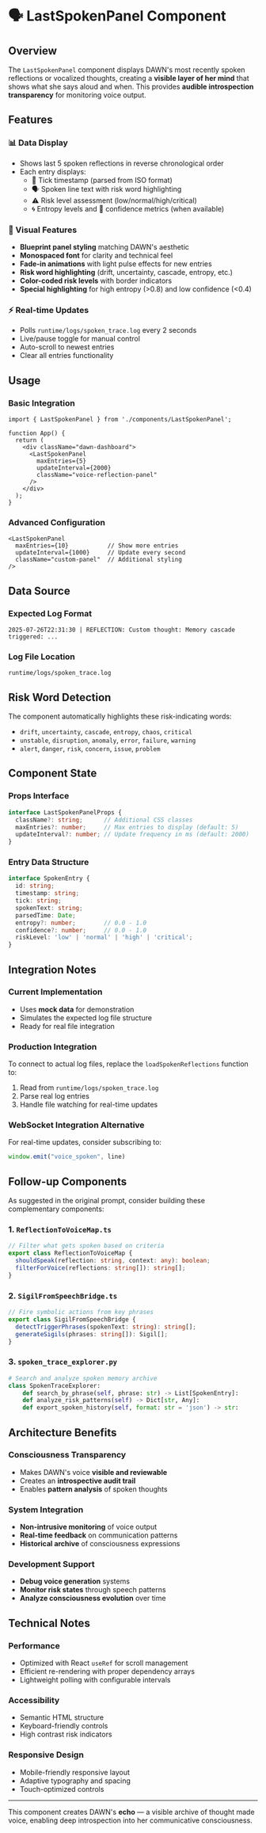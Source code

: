 # 🗣️ LastSpokenPanel Component

## Overview

The `LastSpokenPanel` component displays DAWN's most recently spoken reflections or vocalized thoughts, creating a **visible layer of her mind** that shows what she says aloud and when. This provides **audible introspection transparency** for monitoring voice output.

## Features

### 📊 Data Display
- Shows last 5 spoken reflections in reverse chronological order
- Each entry displays:
  - 🧠 Tick timestamp (parsed from ISO format)
  - 🗣️ Spoken line text with risk word highlighting
  - ⚠️ Risk level assessment (low/normal/high/critical)
  - 🌀 Entropy levels and 🎯 confidence metrics (when available)

### 🎨 Visual Features
- **Blueprint panel styling** matching DAWN's aesthetic
- **Monospaced font** for clarity and technical feel
- **Fade-in animations** with light pulse effects for new entries
- **Risk word highlighting** (drift, uncertainty, cascade, entropy, etc.)
- **Color-coded risk levels** with border indicators
- **Special highlighting** for high entropy (>0.8) and low confidence (<0.4)

### ⚡ Real-time Updates
- Polls `runtime/logs/spoken_trace.log` every 2 seconds
- Live/pause toggle for manual control
- Auto-scroll to newest entries
- Clear all entries functionality

## Usage

### Basic Integration

```tsx
import { LastSpokenPanel } from './components/LastSpokenPanel';

function App() {
  return (
    <div className="dawn-dashboard">
      <LastSpokenPanel 
        maxEntries={5}
        updateInterval={2000}
        className="voice-reflection-panel"
      />
    </div>
  );
}
```

### Advanced Configuration

```tsx
<LastSpokenPanel 
  maxEntries={10}           // Show more entries
  updateInterval={1000}     // Update every second
  className="custom-panel"  // Additional styling
/>
```

## Data Source

### Expected Log Format
```
2025-07-26T22:31:30 | REFLECTION: Custom thought: Memory cascade triggered: ...
```

### Log File Location
```
runtime/logs/spoken_trace.log
```

## Risk Word Detection

The component automatically highlights these risk-indicating words:
- `drift`, `uncertainty`, `cascade`, `entropy`, `chaos`, `critical`
- `unstable`, `disruption`, `anomaly`, `error`, `failure`, `warning`
- `alert`, `danger`, `risk`, `concern`, `issue`, `problem`

## Component State

### Props Interface
```typescript
interface LastSpokenPanelProps {
  className?: string;      // Additional CSS classes
  maxEntries?: number;     // Max entries to display (default: 5)
  updateInterval?: number; // Update frequency in ms (default: 2000)
}
```

### Entry Data Structure
```typescript
interface SpokenEntry {
  id: string;
  timestamp: string;
  tick: string;
  spokenText: string;
  parsedTime: Date;
  entropy?: number;        // 0.0 - 1.0
  confidence?: number;     // 0.0 - 1.0
  riskLevel: 'low' | 'normal' | 'high' | 'critical';
}
```

## Integration Notes

### Current Implementation
- Uses **mock data** for demonstration
- Simulates the expected log file structure
- Ready for real file integration

### Production Integration
To connect to actual log files, replace the `loadSpokenReflections` function to:
1. Read from `runtime/logs/spoken_trace.log`
2. Parse real log entries
3. Handle file watching for real-time updates

### WebSocket Integration Alternative
For real-time updates, consider subscribing to:
```javascript
window.emit("voice_spoken", line)
```

## Follow-up Components

As suggested in the original prompt, consider building these complementary components:

### 1. `ReflectionToVoiceMap.ts`
```typescript
// Filter what gets spoken based on criteria
export class ReflectionToVoiceMap {
  shouldSpeak(reflection: string, context: any): boolean;
  filterForVoice(reflections: string[]): string[];
}
```

### 2. `SigilFromSpeechBridge.ts`
```typescript
// Fire symbolic actions from key phrases
export class SigilFromSpeechBridge {
  detectTriggerPhrases(spokenText: string): string[];
  generateSigils(phrases: string[]): Sigil[];
}
```

### 3. `spoken_trace_explorer.py`
```python
# Search and analyze spoken memory archive
class SpokenTraceExplorer:
    def search_by_phrase(self, phrase: str) -> List[SpokenEntry]:
    def analyze_risk_patterns(self) -> Dict[str, Any]:
    def export_spoken_history(self, format: str = 'json') -> str:
```

## Architecture Benefits

### Consciousness Transparency
- Makes DAWN's voice **visible and reviewable**
- Creates an **introspective audit trail**
- Enables **pattern analysis** of spoken thoughts

### System Integration
- **Non-intrusive monitoring** of voice output
- **Real-time feedback** on communication patterns
- **Historical archive** of consciousness expressions

### Development Support
- **Debug voice generation** systems
- **Monitor risk states** through speech patterns
- **Analyze consciousness evolution** over time

## Technical Notes

### Performance
- Optimized with React `useRef` for scroll management
- Efficient re-rendering with proper dependency arrays
- Lightweight polling with configurable intervals

### Accessibility
- Semantic HTML structure
- Keyboard-friendly controls
- High contrast risk indicators

### Responsive Design
- Mobile-friendly responsive layout
- Adaptive typography and spacing
- Touch-optimized controls

---

This component creates DAWN's **echo** — a visible archive of thought made voice, enabling deep introspection into her communicative consciousness. 